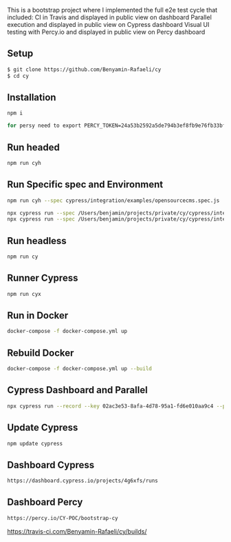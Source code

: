 This is a bootstrap project where I implemented the full e2e test cycle that included:
CI in Travis and displayed in public view on dashboard 
Parallel execution and displayed in public view on Cypress dashboard
Visual UI testing with Percy.io and displayed in public view on Percy dashboard

Setup
------------
```sh
$ git clone https://github.com/Benyamin-Rafaeli/cy
$ cd cy
```

Installation
------------
```sh
npm i

for persy need to export PERCY_TOKEN=24a53b2592a5de794b3ef8fb9e76fb33bfda5b57baff7a3ba6495d622407b4b4
```

Run headed
----------
```sh
npm run cyh
```

Run Specific spec and Environment
----------
```sh
npm run cyh --spec cypress/integration/examples/opensourcecms.spec.js

npx cypress run --spec /Users/benjamin/projects/private/cy/cypress/integration/examples/opensourcecms.spec.js --env name qa --browser chrome
npx cypress run --spec /Users/benjamin/projects/private/cy/cypress/integration/examples/opensourcecms.spec.js --env name dev --browser chrome
```

Run headless
----------
```sh
npm run cy
```

Runner Cypress
----------
```sh
npm run cyx
```

Run in Docker 
----------
```sh
docker-compose -f docker-compose.yml up
```

Rebuild Docker 
----------
```sh
docker-compose -f docker-compose.yml up --build
```

Cypress Dashboard and Parallel
----------
```sh
npx cypress run --record --key 02ac3e53-8afa-4d78-95a1-fd6e010aa9c4 --parallel
```

Update Cypress 
----------
```sh
npm update cypress
```

Dashboard Cypress
----------
```sh
https://dashboard.cypress.io/projects/4g6xfs/runs
```

Dashboard Percy
----------
```sh
https://percy.io/CY-POC/bootstrap-cy
```

https://travis-ci.com/Benyamin-Rafaeli/cy/builds/
